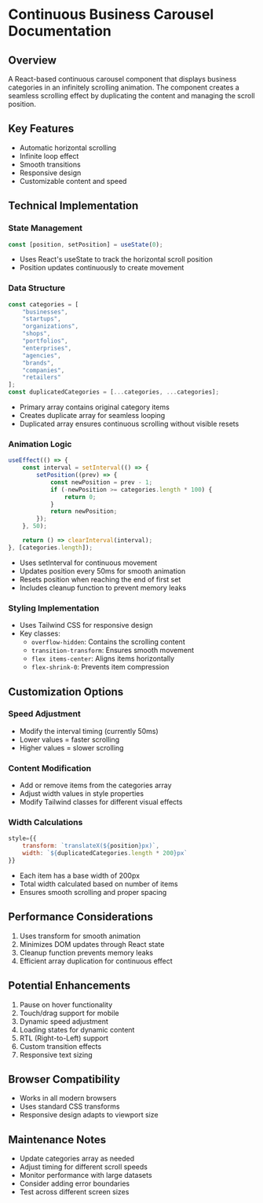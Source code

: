 # Continuous Business Carousel Documentation

## Overview
A React-based continuous carousel component that displays business categories in an infinitely scrolling animation. The component creates a seamless scrolling effect by duplicating the content and managing the scroll position.

## Key Features
- Automatic horizontal scrolling
- Infinite loop effect
- Smooth transitions
- Responsive design
- Customizable content and speed

## Technical Implementation

### State Management
```javascript
const [position, setPosition] = useState(0);
```
- Uses React's useState to track the horizontal scroll position
- Position updates continuously to create movement

### Data Structure
```javascript
const categories = [
    "businesses",
    "startups",
    "organizations",
    "shops",
    "portfolios",
    "enterprises",
    "agencies",
    "brands",
    "companies",
    "retailers"
];
const duplicatedCategories = [...categories, ...categories];
```
- Primary array contains original category items
- Creates duplicate array for seamless looping
- Duplicated array ensures continuous scrolling without visible resets

### Animation Logic
```javascript
useEffect(() => {
    const interval = setInterval(() => {
        setPosition((prev) => {
            const newPosition = prev - 1;
            if (-newPosition >= categories.length * 100) {
                return 0;
            }
            return newPosition;
        });
    }, 50);

    return () => clearInterval(interval);
}, [categories.length]);
```
- Uses setInterval for continuous movement
- Updates position every 50ms for smooth animation
- Resets position when reaching the end of first set
- Includes cleanup function to prevent memory leaks

### Styling Implementation
- Uses Tailwind CSS for responsive design
- Key classes:
  - `overflow-hidden`: Contains the scrolling content
  - `transition-transform`: Ensures smooth movement
  - `flex items-center`: Aligns items horizontally
  - `flex-shrink-0`: Prevents item compression

## Customization Options

### Speed Adjustment
- Modify the interval timing (currently 50ms)
- Lower values = faster scrolling
- Higher values = slower scrolling

### Content Modification
- Add or remove items from the categories array
- Adjust width values in style properties
- Modify Tailwind classes for different visual effects

### Width Calculations
```javascript
style={{
    transform: `translateX(${position}px)`,
    width: `${duplicatedCategories.length * 200}px`
}}
```
- Each item has a base width of 200px
- Total width calculated based on number of items
- Ensures smooth scrolling and proper spacing

## Performance Considerations
1. Uses transform for smooth animation
2. Minimizes DOM updates through React state
3. Cleanup function prevents memory leaks
4. Efficient array duplication for continuous effect

## Potential Enhancements
1. Pause on hover functionality
2. Touch/drag support for mobile
3. Dynamic speed adjustment
4. Loading states for dynamic content
5. RTL (Right-to-Left) support
6. Custom transition effects
7. Responsive text sizing

## Browser Compatibility
- Works in all modern browsers
- Uses standard CSS transforms
- Responsive design adapts to viewport size

## Maintenance Notes
- Update categories array as needed
- Adjust timing for different scroll speeds
- Monitor performance with large datasets
- Consider adding error boundaries
- Test across different screen sizes